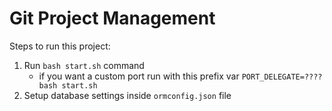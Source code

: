 # Git Project Management

Steps to run this project:

1. Run `bash start.sh` command
   - if you want a custom port run with this prefix var `PORT_DELEGATE=???? bash start.sh`
2. Setup database settings inside `ormconfig.json` file
